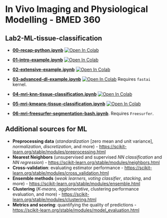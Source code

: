 # In Vivo Imaging and Physiological Modelling - BMED 360 

## Lab2-ML-tissue-classification

- [**00-recap-python.ipynb**](https://nbviewer.jupyter.org/github/computational-medicine/BMED360-2021/blob/main/Lab2-ML-tissue-classification/00-recap-python.ipynb) <a href="https://colab.research.google.com/github/computational-medicine/BMED360-2021/blob/main/Lab2-ML-tissue-classification/00-recap-python.ipynb">
  <img src="https://colab.research.google.com/assets/colab-badge.svg" alt="Open In Colab"/></a>


- [**01-intro-example.ipynb**](https://nbviewer.jupyter.org/github/computational-medicine/BMED360-2021/blob/main/Lab2-ML-tissue-classification/01-intro-example.ipynb) <a href="https://colab.research.google.com/github/computational-medicine/BMED360-2021/blob/main/Lab2-ML-tissue-classification/01-intro-example.ipynb">
  <img src="https://colab.research.google.com/assets/colab-badge.svg" alt="Open In Colab"/></a>



- [**02-extensive-example.ipynb**](https://nbviewer.jupyter.org/github/computational-medicine/BMED360-2021/blob/main/Lab2-ML-tissue-classification/02-extensive-example.ipynb) <a href="https://colab.research.google.com/github/computational-medicine/BMED360-2021/blob/main/Lab2-ML-tissue-classification/02-extensive-example.ipynb">
  <img src="https://colab.research.google.com/assets/colab-badge.svg" alt="Open In Colab"/></a>



- [**03-advanced-dl-example.ipynb**](https://nbviewer.jupyter.org/github/computational-medicine/BMED360-2021/blob/main/Lab2-ML-tissue-classification/03-advanced-dl-example.ipynb) <a href="https://colab.research.google.com/github/computational-medicine/BMED360-2021/blob/main/Lab2-ML-tissue-classification/03-advanced-dl-example.ipynb">
  <img src="https://colab.research.google.com/assets/colab-badge.svg" alt="Open In Colab"/></a>  Requires `fastai` kernel.



- [**04-mri-knn-tissue-classification.ipynb**](https://nbviewer.jupyter.org/github/computational-medicine/BMED360-2021/blob/main/Lab2-ML-tissue-classification/04-mri-knn-tissue-classification.ipynb) <a href="https://colab.research.google.com/github/computational-medicine/BMED360-2021/blob/main/Lab2-ML-tissue-classification/04-mri-knn-tissue-classification.ipynb"> <img src="https://colab.research.google.com/assets/colab-badge.svg" alt="Open In Colab"/></a>



- [**05-mri-kmeans-tissue-classification.ipynb**](https://nbviewer.jupyter.org/github/computational-medicine/BMED360-2021/blob/main/Lab2-ML-tissue-classification/05-mri-kmeans-tissue-classification.ipynb) <a href="https://colab.research.google.com/github/computational-medicine/BMED360-2021/blob/main/Lab2-ML-tissue-classification/05-mri-kmeans-tissue-classification.ipynb"> <img src="https://colab.research.google.com/assets/colab-badge.svg" alt="Open In Colab"/></a>



- [**06-mri-freesurfer-segmentation-bash.ipynb**](https://nbviewer.jupyter.org/github/computational-medicine/BMED360-2021/blob/main/Lab2-ML-tissue-classification/06-mri-freesurfer-segmentation-bash.ipynb). Requires `Freesurfer`.



## Additional sources for ML

- **Preprocessing data** (_standardization_ [zero mean and unit variance], _normalization_, _discretization_, and more) - https://scikit-learn.org/stable/modules/preprocessing.html
- **Nearest Neighbors** (unsupervised and supervised _NN classification_ and _NN regression_) - https://scikit-learn.org/stable/modules/neighbors.html
- **Cross-validation**: evaluating estimator performance - https://scikit-learn.org/stable/modules/cross_validation.html
- **Ensemble methods** (_weak learners_, _voting classifier_, _stacking_, and more) - https://scikit-learn.org/stable/modules/ensemble.html
- **Clustering** (_K-means_, _agglomerative_, clustering performance evaluation, and more) - https://scikit-learn.org/stable/modules/clustering.html
- **Metrics and scoring**: quantifying the quality of predictions - https://scikit-learn.org/stable/modules/model_evaluation.html
